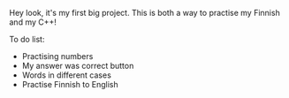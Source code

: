 Hey look, it's my first big project. This is both a way to practise my Finnish and my C++!

To do list:
- Practising numbers
- My answer was correct button
- Words in different cases
- Practise Finnish to English
